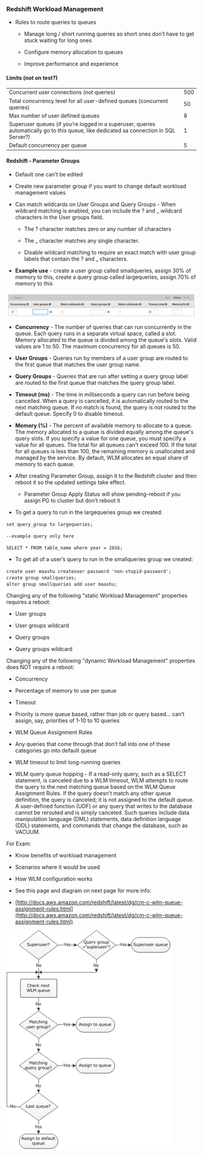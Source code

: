 ### Redshift Workload Management

* Rules to route queries to queues

    * Manage long / short running queries so short ones don’t have to get stuck waiting for long ones

    * Configure memory allocation to queues

    * Improve performance and experience

#### Limits (not on test?)

<table>
  <tr>
    <td>Concurrent user connections (not queries)</td>
    <td>500</td>
  </tr>
  <tr>
    <td>Total concurrency level for all user-defined queues (concurrent queries)</td>
    <td>50</td>
  </tr>
  <tr>
    <td>Max number of user defined queues</td>
    <td>8</td>
  </tr>
  <tr>
    <td>Superuser queues (if you’re logged in a superuser, queries automatically go to this queue, like dedicated sa connection in SQL Server?)</td>
    <td>1</td>
  </tr>
  <tr>
    <td>Default concurrency per queue</td>
    <td>5</td>
  </tr>
</table>


#### Redshift - Parameter Groups

* Default one can’t be edited

* Create new parameter group if you want to change default workload management values

* Can match wildcards on User Groups and Query Groups - When wildcard matching is enabled, you can include the ? and _ wildcard characters in the User groups field. 

    * The ? character matches zero or any number of characters 

    * The _ character matches any single character. 

    * Disable wildcard matching to require an exact match with user group labels that contain the ? and _ characters.

* **Example use** - create a user group called smallqueries, assign 30% of memory to this, create a query group called largequeries, assign 70% of memory to this

![image alt text](../images/domain4_0.png)

* **Concurrency** - The number of queries that can run concurrently in the queue. Each query runs in a separate virtual space, called a slot. Memory allocated to the queue is divided among the queue's slots. Valid values are 1 to 50. The maximum concurrency for all queues is 50.

* **User Groups** - Queries run by members of a user group are routed to the first queue that matches the user group name.

* **Query Groups** - Queries that are run after setting a query group label are routed to the first queue that matches the query group label.

* **Timeout (ms)** - The time in milliseconds a query can run before being cancelled. When a query is cancelled, it is automatically routed to the next matching queue. If no match is found, the query is not routed to the default queue. Specify 0 to disable timeout.

* **Memory (%)** - The percent of available memory to allocate to a queue. The memory allocated to a queue is divided equally among the queue's query slots. If you specify a value for one queue, you must specify a value for all queues. The total for all queues can't exceed 100. If the total for all queues is less than 100, the remaining memory is unallocated and managed by the service. By default, WLM allocates an equal share of memory to each queue.

* After creating Parameter Group, assign it to the Redshift cluster and then reboot it so the updated settings take effect.

    * Parameter Group Apply Status will show pending-reboot if you assign PG to cluster but don’t reboot it

* To get a query to run in the largequeries group we created:

`set query_group to largequeries;`

`--example query only here`

`SELECT * FROM table_name where year = 2016;`


* To get all of a user’s query to run in the smallqueries group we created:

`create user maashu createuser password 'non-stupid-password';` <br />
`create group smallqueries;` <br />
`alter group smallqueries add user maashu;` <br />



Changing any of the following "static Workload Management" properties requires a reboot:

* User groups

* User groups wildcard

* Query groups

* Query groups wildcard

Changing any of the following "dynamic Workload Management" properties does NOT require a reboot:

* Concurrency

* Percentage of memory to use per queue

* Timeout

* Priority is more queue based, rather than job or query based... can’t assign, say, priorities of 1-10 to 10 queries

* WLM Queue Assignment Rules

* Any queries that come through that don’t fall into one of these categories go into default queue

* WLM timeout to limit long-running queries

* WLM query queue hopping - If a read-only query, such as a SELECT statement, is canceled due to a WLM timeout, WLM attempts to route the query to the next matching queue based on the WLM Queue Assignment Rules. If the query doesn't match any other queue definition, the query is canceled; it is not assigned to the default queue. A user-defined function (UDF) or any query that writes to the database cannot be rerouted and is simply canceled. Such queries include data manipulation language (DML) statements, data definition language (DDL) statements, and commands that change the database, such as VACUUM.

For Exam:

* Know benefits of workload management

* Scenarios where it would be used

* How WLM configuration works

* See this page and diagram on next page for more info: 

* [http://docs.aws.amazon.com/redshift/latest/dg/cm-c-wlm-queue-assignment-rules.html](http://docs.aws.amazon.com/redshift/latest/dg/cm-c-wlm-queue-assignment-rules.html)

![image alt text](../images/domain4_1.png)

